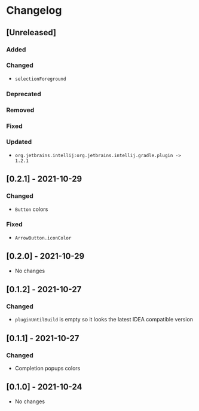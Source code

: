 # Changelog

## [Unreleased]

### Added

### Changed
- `selectionForeground`

### Deprecated

### Removed

### Fixed

### Updated
- `org.jetbrains.intellij:org.jetbrains.intellij.gradle.plugin -> 1.2.1`


## [0.2.1] - 2021-10-29

### Changed
- `Button` colors

### Fixed
- `ArrowButton.iconColor`

## [0.2.0] - 2021-10-29
- No changes

## [0.1.2] - 2021-10-27

### Changed
- `pluginUntilBuild` is empty so it looks the latest IDEA compatible version

## [0.1.1] - 2021-10-27

### Changed
- Completion popups colors

## [0.1.0] - 2021-10-24
- No changes
